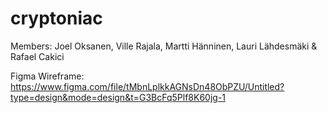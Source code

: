 # cryptoniac

Members:
Joel Oksanen,
Ville Rajala,
Martti Hänninen,
Lauri Lähdesmäki &
Rafael Cakici



Figma Wireframe: https://www.figma.com/file/tMbnLplkkAGNsDn48ObPZU/Untitled?type=design&mode=design&t=G3BcFq5Plf8K60jg-1
